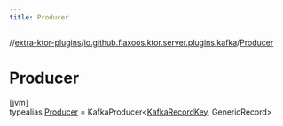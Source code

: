 ```yaml
---
title: Producer
---
```

//[extra-ktor-plugins](../../../index.md)/[io.github.flaxoos.ktor.server.plugins.kafka](../index.md)/[Producer](index.md)



# Producer



[jvm]\
typealias [Producer](index.md) = KafkaProducer&lt;[KafkaRecordKey](../-kafka-record-key/index.md), GenericRecord&gt;


